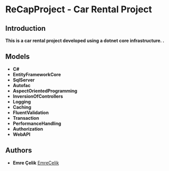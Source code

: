 # ReCapProject - Car Rental Project



## Introduction

__This is a car rental project developed using a dotnet core infrastructure. .__

## Models
* __C#__
* __EntityFrameworkCore__
* __SqlServer__
* __Autofac__
* __AspectOrientedProgramming__
* __InversionOfControllers__
* __Logging__
* __Caching__
* __FluentValidation__
* __Transaction__
* __PerformanceHandling__
* __Authorization__
* __WebAPI__


## Authors
* __Emre Çelik__ [EmreCelik](https://github.com/EmreCelik15)
